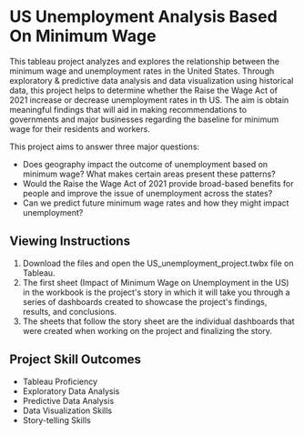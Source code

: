 # US Unemployment Analysis Based On Minimum Wage

This tableau project analyzes and explores the relationship between the minimum wage and unemployment rates in 
the United States. Through exploratory & predictive data analysis and data visualization using historical data, this project helps to determine whether the Raise the Wage Act of 2021 increase or decrease unemployment rates in th US. The aim is obtain meaningful findings that will aid in making recommendations to governments and major businesses regarding the baseline for minimum wage for their residents and workers.

This project aims to answer three major questions:

- Does geography impact the outcome of unemployment based on minimum wage? What makes certain areas present these patterns?
- Would the Raise the Wage Act of 2021 provide broad-based benefits for people and improve the issue of unemployment across the states?
- Can we predict future minimum wage rates and how they might impact unemployment?


## Viewing Instructions

1. Download the files and open the US_unemployment_project.twbx file on Tableau.
2. The first sheet (Impact of Minimum Wage on Unemployment in the US) in the workbook is the project's story in which it will take you through a series of dashboards created to showcase the project's findings, results, and conclusions.
3. The sheets that follow the story sheet are the individual dashboards that were created when working on the project and finalizing the story. 


## Project Skill Outcomes

- Tableau Proficiency
- Exploratory Data Analysis
- Predictive Data Analysis
- Data Visualization Skills
- Story-telling Skills



